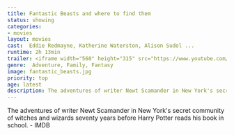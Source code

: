 ```yaml
---
title: Fantastic Beasts and where to find them
status: showing
categories:
- movies
layout: movies
cast:  Eddie Redmayne, Katherine Waterston, Alison Sudol ...
runtime: 2h 13min
trailer: <iframe width="560" height="315" src="https://www.youtube.com/embed/ViuDsy7yb8M" frameborder="0" allowfullscreen></iframe>
genre:  Adventure, Family, Fantasy
image: fantastic_beasts.jpg
priority: top
age: latest
description: The adventures of writer Newt Scamander in New York's secret community of witches and wizards seventy years before Harry Potter reads his book in school.
---
```


The adventures of writer Newt Scamander in New York's secret community of witches and wizards seventy years before Harry Potter reads his book in school. - IMDB
